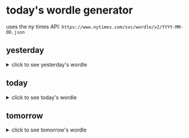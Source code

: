 # today's wordle generator

uses the ny times API: `https://www.nytimes.com/svc/wordle/v2/YYYY-MM-DD.json`

## yesterday

<details>
    <summary>click to see yesterday's wordle</summary>

    hover

</details>

## today

<details>
    <summary>click to see today's wordle</summary>

    deity

</details>

## tomorrow

<details>
    <summary>click to see tomorrow's wordle</summary>

    spear

</details>
